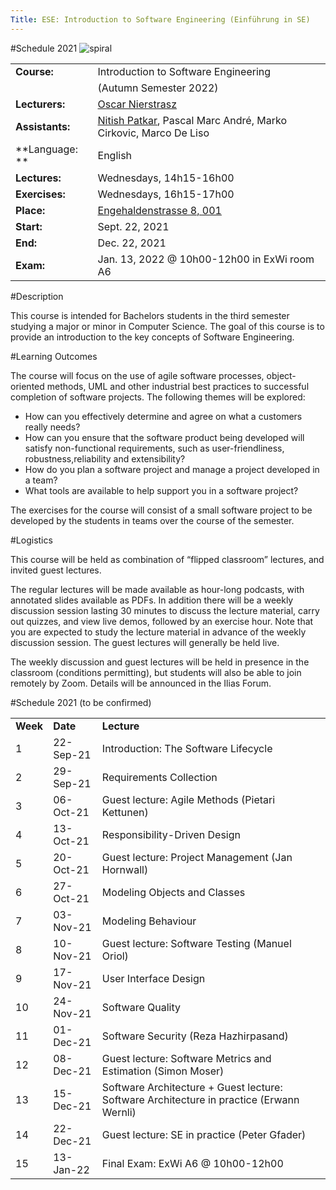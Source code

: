```yaml
---
Title: ESE: Introduction to Software Engineering (Einführung in SE)
---
```


#Schedule 2021
![spiral](%assets_url%/files/de/xivhujs862biv0hwihalpnq8kesmwe/spiral.png)

| | |
|---|---|
|**Course:**| Introduction to Software Engineering
| |(Autumn Semester 2022)
|**Lecturers:**|[Oscar Nierstrasz](%base_url%/staff/oscar)
|**Assistants:**|[Nitish Patkar](%base_url%/staff/NitishPatkar), Pascal Marc André, Marko Cirkovic, Marco De Liso
|**Language: **|English
|**Lectures:**|Wednesdays, 14h15-16h00
|**Exercises:**|Wednesdays, 16h15-17h00
|**Place:**|[Engehaldenstrasse 8, 001](%base_url%/contact/maps)
|**Start:**|Sept. 22, 2021
|**End:**|Dec. 22, 2021
|**Exam:**|Jan. 13, 2022 @ 10h00-12h00 in ExWi room A6

#Description

This course is intended for Bachelors students in the third semester studying a major or minor in Computer Science.
The goal of this course is to provide an introduction to the key concepts of Software Engineering.

#Learning Outcomes

The course will focus on the use of agile software processes, object-oriented methods, UML and other industrial best practices to successful completion of software projects. The following themes will be explored:

-  How can you effectively determine and agree on what a customers really needs?
-  How can you ensure that the software product being developed will satisfy non-functional requirements, such as user-friendliness, robustness,reliability and extensibility?
-  How do you plan a software project and manage a project developed in a team?
-  What tools are available to help support you in a software project?

The exercises for the course will consist of a small software project to be developed by the students in teams over the course of the semester.


#Logistics

This course will be held as combination of “flipped classroom” lectures, and invited guest lectures.

The regular lectures will be made available as hour-long podcasts, with annotated slides available as PDFs. In addition there will be a weekly discussion session lasting 30 minutes to discuss the lecture material, carry out quizzes, and view live demos, followed by an exercise hour. Note that you are expected to study the lecture material in advance of the weekly discussion session. The guest lectures will generally be held live.

The weekly discussion and guest lectures will be held in presence in the classroom (conditions permitting), but students will also be able to join remotely by Zoom. Details will be announced in the Ilias Forum.


#Schedule 2021 (to be confirmed)

| | | |
|---|---|---|
|	**Week**	|	**Date**	|	**Lecture**
|	1	|	22-Sep-21	|	Introduction: The Software Lifecycle
|	2	|	29-Sep-21	|	Requirements Collection
|	3	|	06-Oct-21	|	Guest lecture: Agile Methods (Pietari Kettunen)
|	4	|	13-Oct-21	|	Responsibility-Driven Design
|	5	|	20-Oct-21	|	Guest lecture: Project Management (Jan Hornwall)
|	6	|	27-Oct-21	|	Modeling Objects and Classes
|	7	|	03-Nov-21	|	Modeling Behaviour
|	8	|	10-Nov-21	|	Guest lecture: Software Testing (Manuel Oriol)
|	9	|	17-Nov-21	|	User Interface Design
|	10	|	24-Nov-21	|	Software Quality
|	11	|	01-Dec-21	|	Software Security (Reza Hazhirpasand)
|	12	|	08-Dec-21	|	Guest lecture: Software Metrics and Estimation (Simon Moser)
|	13	|	15-Dec-21	|	Software Architecture \+ Guest lecture: Software Architecture in practice (Erwann Wernli)
|	14	|	22-Dec-21	|	Guest lecture: SE in practice (Peter Gfader)
|	15	|	13-Jan-22	|	Final Exam: ExWi A6 @ 10h00-12h00
